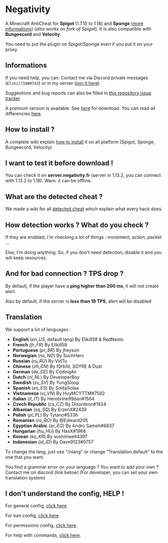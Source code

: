 # Negativity

A Minecraft AntiCheat for **Spigot** (1.7.10 to 1.18) and **Sponge** ([more informations](https://github.com/Elikill58/Negativity/wiki#im-on-sponge-and-wtf-)) (*also works on fork of Spigot*).
It is also compatible with **Bungeecord** and **Velocity**.

You need to put the plugin on Spigot/Sponge even if you put it on your proxy.

## Informations

If you need help, you can: Contact me via Discord private messages (`Elikill58#0743`) or in my server ([join it here](https://discord.gg/KHRVTX2)).

Suggestions and bug reports can also be filled in [this repository issue tracker](https://github.com/Elikill58/Negativity/issues).

A premium version is available. See [here](https://www.spigotmc.org/resources/86874/) for download. You can read all differencies [here](https://github.com/Elikill58/Negativity/wiki/V1-and-V2-:-Description,-differencies-and-explainations).

## How to install ?

A complete wiki explain [how to install](https://github.com/Elikill58/Negativity/wiki/Installation) it on all platform (Spigot, Sponge, Bungeecord, Velocity)

## I want to test it before download !

You can check it on **server.negativity.fr** (server in 1.13.2, you can connect with 1.13.2 to 1.18). Warn: it can be offline.

## What are the detected cheat ?

We made a wiki for all [detected cheat](https://github.com/Elikill58/Negativity/wiki/Cheat) which explain what every hack does.

## How detection works ? What do you check ?

If they are enabled, I'm checking a lot of things : movement, action, packet ...

Else, I'm doing anything. So, if you don't need detection, disable it and you will keep resources.

## And for bad connection ? TPS drop ?

By default, if the player have a **ping higher than 200 ms**, it will not create alert.

Also by default, if the server is **less than 19 TPS**, alert will be disabled

## Translation

We support a lot of languages :
- **English** (*en_US*, default lang) By Elikill58 & RedNesto
- **French** (*fr_FR*) By Elikill58
- **Portuguese** (*pr_BR*) By jheyson
- **Norwegian** (*no_NO*) By SuchHero
- **Russian** (*ru_RU*) By VidTu
- **Chinese** (*zh_CN*) By f0rb1d, SGYRE & Dust
- **German** (*de_DE*) By CodingAir
- **Dutch** (*nl_NL*) By DeveloperBoy
- **Swedish** (*sv_SV*) By YungSloop
- **Spanish** (*es_ES*) By SolitaSolaa
- **Vietnamese** (*vi_VN*) By HuyMCYTTM#7592
- **Italian** (*it_IT*) By Herobrine99dan#1564
- **Czech Republic** (*cs_CZ*) By Disordeon#1824
- **Albanian** (*sq_SQ*) By ErzenX#2439
- **Polish** (*pl_PL*) By Tytano#5336
- **Romanian** (*ro_RO*) By @Edward205
- **Egyptian Arabic** (*ar_EG*) By Andro Sameh#6837
- **Hungarian** (*hu_HU*) By HasX#1966
- **Korean** (*ko_KR*) By soshimee#4397
- **Indonesian** (*id_ID*) By Dave9123#0757

To change the lang, just use "/nlang" or change "Translation.default" to the one that you want.

You find a grammar error on your language ? You want to add your own ? Contact me on discord (link below) (For developer, you can set your own translation system)

## I don't understand the config, HELP !

For general config, [click here](https://github.com/Elikill58/Negativity/wiki/Configurations).

For ban config, [click here](https://github.com/Elikill58/Negativity/wiki/Bans).

For permissions config, [click here](https://github.com/Elikill58/Negativity/wiki/Permissions).

For help with commands, [click here](https://github.com/Elikill58/Negativity/wiki/Commands).

